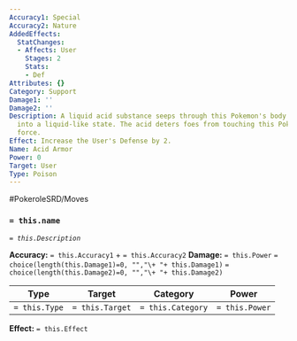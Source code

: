 ```yaml
---
Accuracy1: Special
Accuracy2: Nature
AddedEffects:
  StatChanges:
  - Affects: User
    Stages: 2
    Stats:
    - Def
Attributes: {}
Category: Support
Damage1: ''
Damage2: ''
Description: A liquid acid substance seeps through this Pokemon's body turning it
  into a liquid-like state. The acid deters foes from touching this Pokemon at full
  force.
Effect: Increase the User's Defense by 2.
Name: Acid Armor
Power: 0
Target: User
Type: Poison
---
```


#PokeroleSRD/Moves

### `= this.name` 
*`= this.Description`*

**Accuracy:** `= this.Accuracy1` + `= this.Accuracy2`
**Damage:** `= this.Power` `= choice(length(this.Damage1)=0, "","\+ "+ this.Damage1)` `= choice(length(this.Damage2)=0, "","\+ "+ this.Damage2)`

| Type          | Target          | Category          | Power          |
| ------------- | --------------- | ----------------  | -------------- |
| `= this.Type` | `= this.Target` | `= this.Category` | `= this.Power` | 

**Effect:** `= this.Effect`